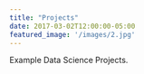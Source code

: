 ```yaml
---
title: "Projects"
date: 2017-03-02T12:00:00-05:00
featured_image: '/images/2.jpg'
---
```

Example Data Science Projects.
